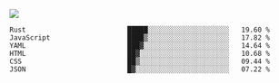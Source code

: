 ![](https://github-profile-summary-cards.vercel.app/api/cards/profile-details?username=igtm&theme=dracula)
<!--START_SECTION:waka-->

```text
Rust                         █████░░░░░░░░░░░░░░░░░░░░   19.60 %
JavaScript                   ████▒░░░░░░░░░░░░░░░░░░░░   17.82 %
YAML                         ███▓░░░░░░░░░░░░░░░░░░░░░   14.64 %
HTML                         ██▓░░░░░░░░░░░░░░░░░░░░░░   10.68 %
CSS                          ██▒░░░░░░░░░░░░░░░░░░░░░░   09.44 %
JSON                         █▓░░░░░░░░░░░░░░░░░░░░░░░   07.22 %
```

<!--END_SECTION:waka-->
